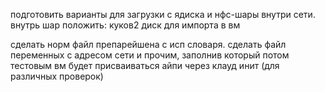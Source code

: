 подготовить варианты для загрузки с ядиска и нфс-шары внутри сети.
внутрь шар положить:
куков2 диск для импорта в вм

сделать норм файл препарейшена с исп словаря.
сделать файл переменных с адресом сети и прочим, заполнив который потом тестовым вм будет присваиваться айпи через клауд инит (для различных проверок)



